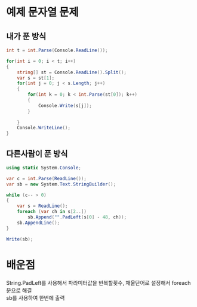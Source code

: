 # 예제 문자열 문제

## 내가 푼 방식
``` cs
int t = int.Parse(Console.ReadLine());

for(int i = 0; i < t; i++)
{
    string[] st = Console.ReadLine().Split();
    var s = st[1];
    for(int j = 0; j < s.Length; j++)
    {
        for(int k = 0; k < int.Parse(st[0]); k++)
        {
            Console.Write(s[j]);
        }
        
    }
    Console.WriteLine();
}
```

## 다른사람이 푼 방식
``` cs
using static System.Console;

var c = int.Parse(ReadLine());
var sb = new System.Text.StringBuilder();

while (c-- > 0)
{
    var s = ReadLine();
    foreach (var ch in s[2..])
        sb.Append("".PadLeft(s[0] - 48, ch));
    sb.AppendLine();
}

Write(sb);
```

# 배운점
String.PadLeft를 사용해서 파라미터값을 반복할횟수, 채울단어로 설정해서 foreach문으로 해결  
sb를 사용하여 한번에 출력  

